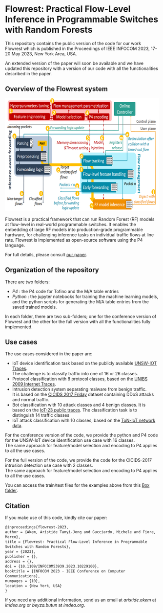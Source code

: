 # Flowrest: Practical Flow-Level Inference in Programmable Switches with Random Forests

This repository contains the public version of the code for our work Flowrest which is published in the Proceedings of IEEE INFOCOM 2023, 17-20 May 2023, New York Area, USA.

An extended version of the paper will soon be available and we have updated this repository with a version of our code with all the functionalities described in the paper.

## Overview of the Flowrest system
<img src="flowrest.png" alt="Flowrest Overview" style="height: 370px; width:650px;"/>  

Flowrest is a practical framework that can run Random Forest (RF) models at flow-level in real-world programmable switches. It
enables the embedding of large RF models into production-grade programmable hardware, for challenging inference tasks
on individual traffic flows at line rate. Flowrest is implemented as open-source software using the P4 language.

For full details, please consult <a href="https://dspace.networks.imdea.org/handle/20.500.12761/1649">our paper</a>.

## Organization of the repository  
There are two folders:  
<!-- - _Data_ : information on how to access the data  -->
- _P4_ : the P4 code for Tofino and the M/A table entries
- _Python_ : the jupyter notebooks for training the machine learning models, and the python scripts for generating the M/A table entries from the saved trained models.

In each folder, there are two sub-folders; one for the conference version of Flowrest and the other for the full version with all the functionalities fully implemented.

## Use cases
The use cases considered in the paper are: 
- IoT device identification task based on the publicly available <a href="https://iotanalytics.unsw.edu.au/iottraces.html">UNSW-IOT Traces</a>. <br>The challenge is to classify traffic into one of 16 or 26 classes. 
- Protocol classification with 8 protocol classes, based on the <a href="http://netweb.ing.unibs.it/~ntw/tools/traces/">UNIBS 2009 Internet Traces</a>.
- Intrusion detection system separating malware from benign traffic. <br> It is based on the <a href="https://www.unb.ca/cic/datasets/ids-2017.html">CICIDS 2017 Friday</a> dataset containing DDoS attacks and normal traffic.
- Bot classification with 10 attack classes and 4 benign classes. It is based on the <a href="https://www.stratosphereips.org/datasets-iot23">IoT-23 public traces</a>. The classification task is to distinguish 14 traffic classes
- IoT attack classification with 10 classes, based on the <a href="https://research.unsw.edu.au/projects/toniot-datasets">ToN-IoT network data</a>. 

For the conference version of the code, we provide the python and P4 code for the UNSW-IoT device identification use case with 16 classes. <br> The same approach for feature/model selection and encoding to P4 applies to all the use cases.

For the full version of the code, we provide the code for the CICIDS-2017 intrusion detection use case with 2 classes. <br> The same approach for feature/model selection and encoding to P4 applies to all the use cases.

You can access the train/test files for the examples above from this <a href="https://box.networks.imdea.org/s/xV7P5bunjxbiSh1">Box folder</a>.


## Citation
If you make use of this code, kindly cite our paper:  
```
@inproceedings{flowrest-2023,
author = {Akem, Aristide Tanyi-Jong and Gucciardo, Michele and Fiore, Marco},
title = {Flowrest: Practical Flow-Level Inference in Programmable Switches with Random Forests},
year = {2023},
publisher = {},
address = {},
doi = {10.1109/INFOCOM53939.2023.10229100},
booktitle = {INFOCOM 2023 - IEEE Conference on Computer Communications},
numpages = {10},
location = {New York, USA}
}
```

If you need any additional information, send us an email at _aristide.akem_ at _imdea.org_ or _beyza.butun_ at _imdea.org_.


